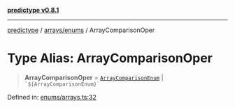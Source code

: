 [**predictype v0.8.1**](../../../README.md)

***

[predictype](../../../modules.md) / [arrays/enums](../README.md) / ArrayComparisonOper

# Type Alias: ArrayComparisonOper

> **ArrayComparisonOper** = [`ArrayComparisonEnum`](../enumerations/ArrayComparisonEnum.md) \| `` `${ArrayComparisonEnum}` ``

Defined in: [enums/arrays.ts:32](https://github.com/maduhaime/predictype/blob/2310adbaccb6fbc00cdab8e345e79bd5b09e40f5/src/enums/arrays.ts#L32)
